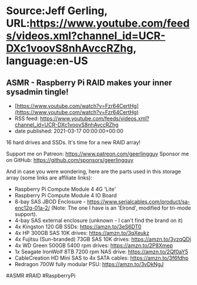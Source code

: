 # Source:Jeff Gerling, URL:https://www.youtube.com/feeds/videos.xml?channel_id=UCR-DXc1voovS8nhAvccRZhg, language:en-US

## ASMR - Raspberry Pi RAID makes your inner sysadmin tingle!
 - [https://www.youtube.com/watch?v=Fzr64CertHg](https://www.youtube.com/watch?v=Fzr64CertHg)
 - RSS feed: https://www.youtube.com/feeds/videos.xml?channel_id=UCR-DXc1voovS8nhAvccRZhg
 - date published: 2021-03-17 00:00:00+00:00

16 hard drives and SSDs. It's time for a new RAID array!

Support me on Patreon: https://www.patreon.com/geerlingguy
Sponsor me on GitHub: https://github.com/sponsors/geerlingguy

And in case you were wondering, here are the parts used in this storage array (some links are affiliate links):

  - Raspberry Pi Compute Module 4 4G 'Lite'
  - Raspberry Pi Compute Module 4 IO Board
  - 8-bay SAS JBOD Enclosure - https://www.serialcables.com/product/sa-enc12g-01a-2/ (Note: The one I have is an 'Elrond', modified for tri-mode support).
  - 4-bay SAS external enclosure (unknown - I can't find the brand on it)
  - 4x Kingston 120 GB SSDs: https://amzn.to/3eS6DT0
  - 4x HP 300GB SAS 10K drives: https://amzn.to/3qXeukz
  - 4x Fujitsu (Sun-branded) 73GB SAS 10K drives: https://amzn.to/3vzqQDj
  - 4x WD Green 500GB 5400 rpm drives: https://amzn.to/2P8Xmep
  - 1x Seagate IronWolf 8TB 7200 rpm NAS drive: https://amzn.to/2Qf0aY5
  - CableCreation HD Mini SAS to 4x SATA cables: https://amzn.to/3f6fdhp
  - Redragon 700W fully modular PSU: https://amzn.to/3vDkNgJ

#ASMR #RAID #RaspberryPi

